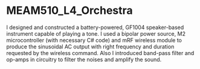 # MEAM510_L4_Orchestra
I designed and constructed a battery-powered, GF1004 speaker-based instrument capable of playing a tone. I used a bipolar power source, M2 microcontroller (with necessary C# code) and mRF wireless module to produce the sinusoidal AC output with right frequency and duration requested by the wireless command. Also I introduced band-pass filter and op-amps in circuitry to filter the noises and amplify the sound.
